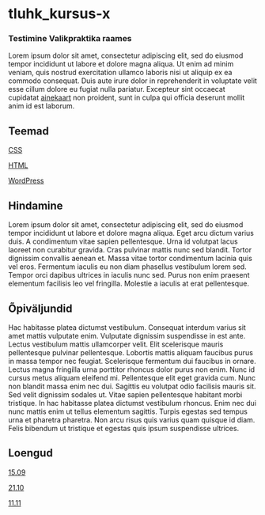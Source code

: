 # tluhk_kursus-x


### Testimine Valikpraktika raames

Lorem ipsum dolor sit amet, consectetur adipiscing elit, sed do eiusmod tempor incididunt ut labore et dolore magna aliqua. Ut enim ad minim veniam, quis nostrud exercitation ullamco laboris nisi ut aliquip ex ea commodo consequat. Duis aute irure dolor in reprehenderit in voluptate velit esse cillum dolore eu fugiat nulla pariatur. Excepteur sint occaecat cupidatat [ainekaart](https://ois.tlu.ee/portal/page?_pageid=35,454989&_dad=portal&_schema=PORTAL&p_msg=&p_public=1&p_what=1&p_lang=ET&p_open_node2=&p_session_id=31180879&p_id=96915&p_mode=1&p_pageid=OKM_AINE_WEB_OTSING&n_disp_result=1&n_export=0&_init=1&_nextsearch=1&_nextorder=1&_orfn_1=AINER_KOOD&_ordi_1=ASC&_disp_ainer_kood=1&_where_ainer_kood=&_ainer_kood=5053&_disp_ainer_nimetus=1&_where_ainer_nimetus=&_ainer_nimetus=&_disp_ainer_nimetus_en=1&_where_ainer_nimetus_en=&_ainer_nimetus_en=&_disp_ainer_oppejoud=1&_where_ainer_oppejoud=&_ainer_oppejoud=&_where_ainer_opj_keel=&_ainer_opj_keel=&_where_ainer_kursus=&_ainer_kursus=&_disp_ainer_eap=1&_disp_ainer_opetsem=1&_vformaat=VFORMAAT_HTML&n_lov_offset=1&n_row_count=&n_row_pos=) non proident, sunt in culpa qui officia deserunt mollit anim id est laborum.

## Teemad

[CSS](https://github.com/lumiire/tluhk_kursus-x/blob/main/teemad/css.md)

[HTML](https://github.com/lumiire/tluhk_kursus-x/blob/main/teemad/html.md)

[WordPress](https://github.com/lumiire/tluhk_kursus-x/blob/main/teemad/wordpress.md)

## Hindamine

Lorem ipsum dolor sit amet, consectetur adipiscing elit, sed do eiusmod tempor incididunt ut labore et dolore magna aliqua. Eget arcu dictum varius duis. A condimentum vitae sapien pellentesque. Urna id volutpat lacus laoreet non curabitur gravida. Cras pulvinar mattis nunc sed blandit. Tortor dignissim convallis aenean et. Massa vitae tortor condimentum lacinia quis vel eros. Fermentum iaculis eu non diam phasellus vestibulum lorem sed. Tempor orci dapibus ultrices in iaculis nunc sed. Purus non enim praesent elementum facilisis leo vel fringilla. Molestie a iaculis at erat pellentesque.

## Õpiväljundid

Hac habitasse platea dictumst vestibulum. Consequat interdum varius sit amet mattis vulputate enim. Vulputate dignissim suspendisse in est ante. Lectus vestibulum mattis ullamcorper velit. Elit scelerisque mauris pellentesque pulvinar pellentesque. Lobortis mattis aliquam faucibus purus in massa tempor nec feugiat. Scelerisque fermentum dui faucibus in ornare. Lectus magna fringilla urna porttitor rhoncus dolor purus non enim. Nunc id cursus metus aliquam eleifend mi. Pellentesque elit eget gravida cum. Nunc non blandit massa enim nec dui. Sagittis eu volutpat odio facilisis mauris sit. Sed velit dignissim sodales ut. Vitae sapien pellentesque habitant morbi tristique. In hac habitasse platea dictumst vestibulum rhoncus. Enim nec dui nunc mattis enim ut tellus elementum sagittis. Turpis egestas sed tempus urna et pharetra pharetra. Non arcu risus quis varius quam quisque id diam. Felis bibendum ut tristique et egestas quis ipsum suspendisse ultrices.

## Loengud

[15.09](https://github.com/lumiire/tluhk_kursus-x/edit/main/loengud/kohtumine1.md)

[21.10](https://github.com/lumiire/tluhk_kursus-x/blob/main/loengud/kohtumine2.md)

[11.11](https://github.com/lumiire/tluhk_kursus-x/blob/main/loengud/kohtumine3.md)
